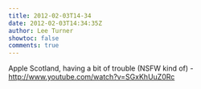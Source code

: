 ```yaml
---
title: 2012-02-03T14-34
date: 2012-02-03T14:34:35Z
author: Lee Turner
showtoc: false
comments: true
---
```


Apple Scotland, having a bit of trouble (NSFW kind of) - http://www.youtube.com/watch?v=SGxKhUuZ0Rc

